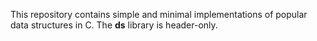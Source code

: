 This repository contains simple and minimal implementations of popular data structures in C. The __ds__ library is header-only.
